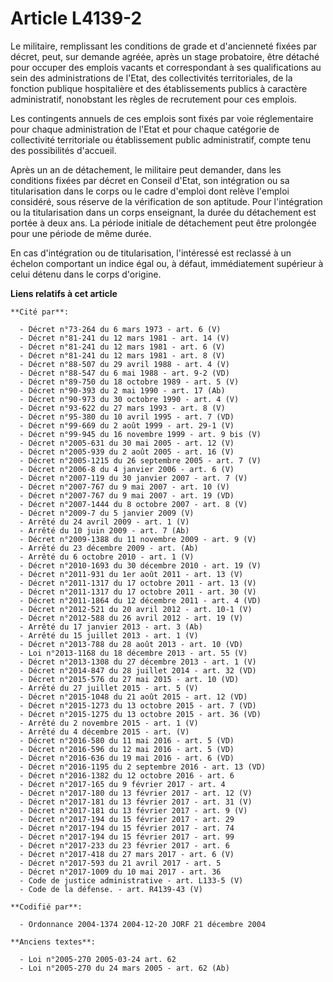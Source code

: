 # Article L4139-2

Le militaire, remplissant les conditions de grade et d'ancienneté fixées par décret, peut, sur demande agréée, après un stage
probatoire, être détaché pour occuper des emplois vacants et correspondant à ses qualifications au sein des administrations
de l'Etat, des collectivités territoriales, de la fonction publique hospitalière et des établissements publics à caractère
administratif, nonobstant les règles de recrutement pour ces emplois.

Les contingents annuels de ces emplois sont fixés par voie réglementaire pour chaque administration de l'Etat et pour chaque
catégorie de collectivité territoriale ou établissement public administratif, compte tenu des possibilités d'accueil.

Après un an de détachement, le militaire peut demander, dans les conditions fixées par décret en Conseil d'Etat, son
intégration ou sa titularisation dans le corps ou le cadre d'emploi dont relève l'emploi considéré, sous réserve de la
vérification de son aptitude. Pour l'intégration ou la titularisation dans un corps enseignant, la durée du détachement est
portée à deux ans. La période initiale de détachement peut être prolongée pour une période de même durée.

En cas d'intégration ou de titularisation, l'intéressé est reclassé à un échelon comportant un indice égal ou, à défaut,
immédiatement supérieur à celui détenu dans le corps d'origine.

**Liens relatifs à cet article**

	**Cité par**:

	  - Décret n°73-264 du 6 mars 1973 - art. 6 (V)
	  - Décret n°81-241 du 12 mars 1981 - art. 14 (V)
	  - Décret n°81-241 du 12 mars 1981 - art. 6 (V)
	  - Décret n°81-241 du 12 mars 1981 - art. 8 (V)
	  - Décret n°88-507 du 29 avril 1988 - art. 4 (V)
	  - Décret n°88-547 du 6 mai 1988 - art. 9-2 (VD)
	  - Décret n°89-750 du 18 octobre 1989 - art. 5 (V)
	  - Décret n°90-393 du 2 mai 1990 - art. 17 (Ab)
	  - Décret n°90-973 du 30 octobre 1990 - art. 4 (V)
	  - Décret n°93-622 du 27 mars 1993 - art. 8 (V)
	  - Décret n°95-380 du 10 avril 1995 - art. 7 (VD)
	  - Décret n°99-669 du 2 août 1999 - art. 29-1 (V)
	  - Décret n°99-945 du 16 novembre 1999 - art. 9 bis (V)
	  - Décret n°2005-631 du 30 mai 2005 - art. 12 (V)
	  - Décret n°2005-939 du 2 août 2005 - art. 16 (V)
	  - Décret n°2005-1215 du 26 septembre 2005 - art. 7 (V)
	  - Décret n°2006-8 du 4 janvier 2006 - art. 6 (V)
	  - Décret n°2007-119 du 30 janvier 2007 - art. 7 (V)
	  - Décret n°2007-767 du 9 mai 2007 - art. 10 (V)
	  - Décret n°2007-767 du 9 mai 2007 - art. 19 (VD)
	  - Décret n°2007-1444 du 8 octobre 2007 - art. 8 (V)
	  - Décret n°2009-7 du 5 janvier 2009 (V)
	  - Arrêté du 24 avril 2009 - art. 1 (V)
	  - Arrêté du 10 juin 2009 - art. 7 (Ab)
	  - Décret n°2009-1388 du 11 novembre 2009 - art. 9 (V)
	  - Arrêté du 23 décembre 2009 - art. (Ab)
	  - Arrêté du 6 octobre 2010 - art. 1 (V)
	  - Décret n°2010-1693 du 30 décembre 2010 - art. 19 (V)
	  - Décret n°2011-931 du 1er août 2011 - art. 13 (V)
	  - Décret n°2011-1317 du 17 octobre 2011 - art. 13 (V)
	  - Décret n°2011-1317 du 17 octobre 2011 - art. 30 (V)
	  - Décret n°2011-1864 du 12 décembre 2011 - art. 4 (VD)
	  - Décret n°2012-521 du 20 avril 2012 - art. 10-1 (V)
	  - Décret n°2012-588 du 26 avril 2012 - art. 19 (V)
	  - Arrêté du 17 janvier 2013 - art. 3 (Ab)
	  - Arrêté du 15 juillet 2013 - art. 1 (V)
	  - Décret n°2013-788 du 28 août 2013 - art. 10 (VD)
	  - Loi n°2013-1168 du 18 décembre 2013 - art. 55 (V)
	  - Décret n°2013-1308 du 27 décembre 2013 - art. 1 (V)
	  - Décret n°2014-847 du 28 juillet 2014 - art. 32 (VD)
	  - Décret n°2015-576 du 27 mai 2015 - art. 10 (VD)
	  - Arrêté du 27 juillet 2015 - art. 5 (V)
	  - Décret n°2015-1048 du 21 août 2015 - art. 12 (VD)
	  - Décret n°2015-1273 du 13 octobre 2015 - art. 7 (VD)
	  - Décret n°2015-1275 du 13 octobre 2015 - art. 36 (VD)
	  - Arrêté du 2 novembre 2015 - art. 1 (V)
	  - Arrêté du 4 décembre 2015 - art. (V)
	  - Décret n°2016-580 du 11 mai 2016 - art. 5 (VD)
	  - Décret n°2016-596 du 12 mai 2016 - art. 5 (VD)
	  - Décret n°2016-636 du 19 mai 2016 - art. 6 (VD)
	  - Décret n°2016-1195 du 2 septembre 2016 - art. 13 (VD)
	  - Décret n°2016-1382 du 12 octobre 2016 - art. 6
	  - Décret n°2017-165 du 9 février 2017 - art. 4
	  - Décret n°2017-180 du 13 février 2017 - art. 12 (V)
	  - Décret n°2017-181 du 13 février 2017 - art. 31 (V)
	  - Décret n°2017-181 du 13 février 2017 - art. 9 (V)
	  - Décret n°2017-194 du 15 février 2017 - art. 29
	  - Décret n°2017-194 du 15 février 2017 - art. 74
	  - Décret n°2017-194 du 15 février 2017 - art. 99
	  - Décret n°2017-233 du 23 février 2017 - art. 6
	  - Décret n°2017-418 du 27 mars 2017 - art. 6 (V)
	  - Décret n°2017-593 du 21 avril 2017 - art. 5
	  - Décret n°2017-1009 du 10 mai 2017 - art. 36
	  - Code de justice administrative - art. L133-5 (V)
	  - Code de la défense. - art. R4139-43 (V)

	**Codifié par**:

	  - Ordonnance 2004-1374 2004-12-20 JORF 21 décembre 2004

	**Anciens textes**:

	  - Loi n°2005-270 2005-03-24 art. 62
	  - Loi n°2005-270 du 24 mars 2005 - art. 62 (Ab)
